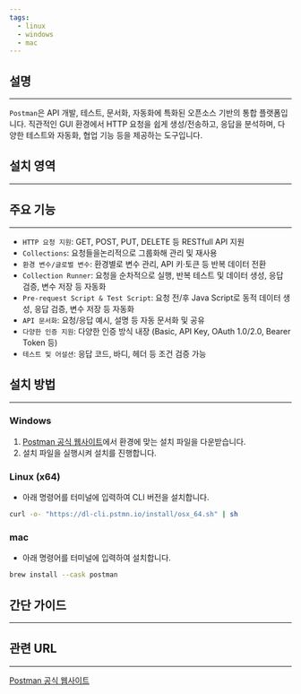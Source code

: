 ```yaml
---
tags:
  - linux
  - windows
  - mac
---
```

## 설명
---
`Postman`은 API 개발, 테스트, 문서화, 자동화에 특화된 오픈소스 기반의 통합 플랫폼입니다. 직관적인 GUI 환경에서 HTTP 요청을 쉽게 생성/전송하고, 응답을 분석하며, 다양한 테스트와 자동화, 협업 기능 등을 제공하는 도구입니다.

## 설치 영역
---


## 주요 기능
---
- `HTTP 요청 지원`: GET, POST, PUT, DELETE 등 RESTfull API 지원
- `Collections`: 요청들을논리적으로 그룹화해 관리 및 재사용
- `환경 변수/글로벌 변수`: 환경별로 변수 관리, API 키·토큰 등 반복 데이터 전환
- `Collection Runner`: 요청을 순차적으로 실행, 반복 테스트 및 데이터 생성, 응답 검증, 변수 저장 등 자동화
- `Pre-request Script & Test Script`: 요청 전/후 Java Script로 동적 데이터 생성, 응답 검증, 변수 저장 등 자동화
- `API 문서화`: 요청/응답 예시, 설명 등 자동 문서화 및 공유
- `다양한 인증 지원`: 다양한 인증 방식 내장 (Basic, API Key, OAuth 1.0/2.0, Bearer Token 등)
- `테스트 및 어설션`: 응답 코드, 바디, 헤더 등 조건 검증 가능

## 설치 방법
---
### Windows
1. [Postman 공식 웹사이트](https://www.postman.com/)에서 환경에 맞는 설치 파일을 다운받습니다.
2. 설치 파일을 실행시켜 설치를 진행합니다.

### Linux (x64)
- 아래 명령어를 터미널에 입력하여 CLI 버전을 설치합니다.
```sh
curl -o- "https://dl-cli.pstmn.io/install/osx_64.sh" | sh
```

### mac
- 아래 명령어를 터미널에 입력하여 설치합니다.
```sh
brew install --cask postman
```


## 간단 가이드
---


## 관련 URL
---
[Postman 공식 웹사이트](https://www.postman.com/)
